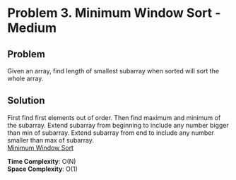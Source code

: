 # Problem 3. Minimum Window Sort - Medium

## Problem
Given an array, find length of smallest subarray when sorted will sort the whole array.

## Solution
First find first elements out of order. Then find maximum and minimum of the subarray. Extend subarray from beginning to include any number bigger than min of subarray. Extend subarray from end to include any number smaller than max of subarray. <br />
[Minimum Window Sort](https://github.com/jecjung520/Algorithm/blob/main/Two%20Pointers/Problem%203.%20Minimum%20Window%20Sort%20-%20Medium/sortSubarray.cc)

**Time Complexity**: O(N) <br />
**Space Complexity**: O(1)
